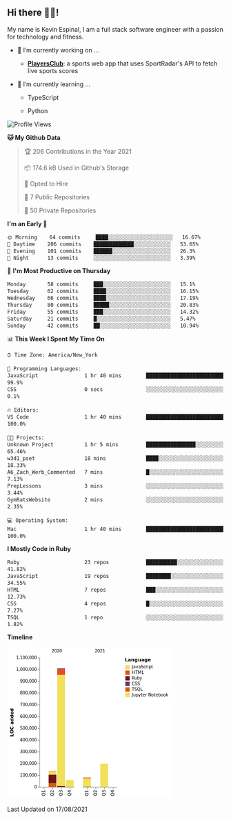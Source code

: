 ## Hi there 👋🏽!

My name is Kevin Espinal, I am a full stack software engineer with a passion for technology and fitness.

- 🔭 I’m currently working on ...

     - **[PlayersClub](https://playersclub.herokuapp.com/#/)**: a sports web app that uses SportRadar's API to fetch live sports scores

- 🌱 I’m currently learning ...

     - TypeScript
     
     - Python
     
<!--START_SECTION:waka-->
![Profile Views](http://img.shields.io/badge/Profile%20Views-0-blue)

**🐱 My Github Data** 

> 🏆 206 Contributions in the Year 2021
 > 
> 📦 174.6 kB Used in Github's Storage 
 > 
> 💼 Opted to Hire
 > 
> 📜 7 Public Repositories 
 > 
> 🔑 50 Private Repositories  
 > 
**I'm an Early 🐤** 

```text
🌞 Morning    64 commits     ████░░░░░░░░░░░░░░░░░░░░░   16.67% 
🌆 Daytime    206 commits    █████████████░░░░░░░░░░░░   53.65% 
🌃 Evening    101 commits    ██████░░░░░░░░░░░░░░░░░░░   26.3% 
🌙 Night      13 commits     ░░░░░░░░░░░░░░░░░░░░░░░░░   3.39%

```
📅 **I'm Most Productive on Thursday** 

```text
Monday       58 commits     ███░░░░░░░░░░░░░░░░░░░░░░   15.1% 
Tuesday      62 commits     ████░░░░░░░░░░░░░░░░░░░░░   16.15% 
Wednesday    66 commits     ████░░░░░░░░░░░░░░░░░░░░░   17.19% 
Thursday     80 commits     █████░░░░░░░░░░░░░░░░░░░░   20.83% 
Friday       55 commits     ███░░░░░░░░░░░░░░░░░░░░░░   14.32% 
Saturday     21 commits     █░░░░░░░░░░░░░░░░░░░░░░░░   5.47% 
Sunday       42 commits     ██░░░░░░░░░░░░░░░░░░░░░░░   10.94%

```


📊 **This Week I Spent My Time On** 

```text
⌚︎ Time Zone: America/New_York

💬 Programming Languages: 
JavaScript               1 hr 40 mins        █████████████████████████   99.9% 
CSS                      0 secs              ░░░░░░░░░░░░░░░░░░░░░░░░░   0.1%

🔥 Editors: 
VS Code                  1 hr 40 mins        █████████████████████████   100.0%

🐱‍💻 Projects: 
Unknown Project          1 hr 5 mins         ████████████████░░░░░░░░░   65.46% 
w3d1_pset                18 mins             ████░░░░░░░░░░░░░░░░░░░░░   18.33% 
A6_Zach_Werb_Commented   7 mins              █░░░░░░░░░░░░░░░░░░░░░░░░   7.13% 
PrepLessons              3 mins              ░░░░░░░░░░░░░░░░░░░░░░░░░   3.44% 
GymRatsWebsite           2 mins              ░░░░░░░░░░░░░░░░░░░░░░░░░   2.35%

💻 Operating System: 
Mac                      1 hr 40 mins        █████████████████████████   100.0%

```

**I Mostly Code in Ruby** 

```text
Ruby                     23 repos            ██████████░░░░░░░░░░░░░░░   41.82% 
JavaScript               19 repos            ████████░░░░░░░░░░░░░░░░░   34.55% 
HTML                     7 repos             ███░░░░░░░░░░░░░░░░░░░░░░   12.73% 
CSS                      4 repos             █░░░░░░░░░░░░░░░░░░░░░░░░   7.27% 
TSQL                     1 repo              ░░░░░░░░░░░░░░░░░░░░░░░░░   1.82%

```


**Timeline**

![Chart not found](https://raw.githubusercontent.com/espinalk212/espinalk212/main/charts/bar_graph.png) 


 Last Updated on 17/08/2021
<!--END_SECTION:waka-->


<!--
**espinalk212/espinalk212** is a ✨ _special_ ✨ repository because its `README.md` (this file) appears on your GitHub profile.

Here are some ideas to get you started:

- 🔭 I’m currently working on ...
- 🌱 I’m currently learning ...
- 👯 I’m looking to collaborate on ...
- 🤔 I’m looking for help with ...
- 💬 Ask me about ...
- 📫 How to reach me: ...
- 😄 Pronouns: ...
- ⚡ Fun fact: ...
-->
